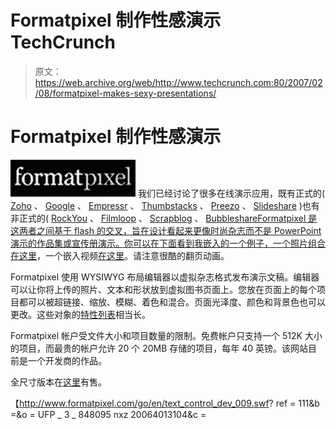 # Formatpixel 制作性感演示 TechCrunch

> 原文：<https://web.archive.org/web/http://www.techcrunch.com:80/2007/02/08/formatpixel-makes-sexy-presentations/>

# Formatpixel 制作性感演示

[![formatpixellogo.png](img/028837843baeb94497d037c9ef0b8ff1.png)](https://web.archive.org/web/20221001081904/http://formatpixel.com/) 我们已经讨论了很多在线演示应用，既有正式的( [Zoho](https://web.archive.org/web/20221001081904/http://www.beta.techcrunch.com/2006/06/23/zoho-announces-an-online-power-point-type-tool/) 、 [Google](https://web.archive.org/web/20221001081904/http://www.beta.techcrunch.com/2007/02/04/google-powerpoint-clone-coming/) 、 [Empressr](https://web.archive.org/web/20221001081904/http://www.beta.techcrunch.com/2006/07/12/empressr-a-flash-powerpoint-competitor/) 、 [Thumbstacks](https://web.archive.org/web/20221001081904/http://www.beta.techcrunch.com/2006/03/09/thumbstacks-ajaxflash-web-powerpoint/) 、 [Preezo](https://web.archive.org/web/20221001081904/http://www.beta.techcrunch.com/2006/10/11/preezo-enters-online-office-race/) 、 [Slideshare](https://web.archive.org/web/20221001081904/http://www.beta.techcrunch.com/2006/10/04/introducing-slideshare-power-point-youtube/) )也有非正式的( [RockYou](https://web.archive.org/web/20221001081904/http://www.beta.techcrunch.com/2007/02/04/superbowl-ads-not-really-from-startups/) 、 [Filmloop](https://web.archive.org/web/20221001081904/http://www.beta.techcrunch.com/2007/01/06/filmloop-dips-toes-into-the-deadpool/) 、 [Scrapblog](https://web.archive.org/web/20221001081904/http://www.beta.techcrunch.com/2006/09/25/scrapblog-to-offer-powerful-web-photo-layout-tool/) 、 [BubbleshareFormatpixel 是这两者之间基于 flash 的交叉，旨在设计看起来更像时尚杂志而不是 PowerPoint 演示的作品集或宣传册演示。你可以在下面看到我嵌入的一个例子，一个照片组合](https://web.archive.org/web/20221001081904/http://www.beta.techcrunch.com/2007/01/04/bubbleshare-finally-gets-its-payday/)[在这里](https://web.archive.org/web/20221001081904/http://www.formatpixel.com/crosskirill/159)，一个嵌入视频[在这里](https://web.archive.org/web/20221001081904/http://www.formatpixel.com/Designer%20Boy/163)。请注意很酷的翻页动画。

Formatpixel 使用 WYSIWYG 布局编辑器以虚拟杂志格式发布演示文稿。编辑器可以让你将上传的照片、文本和形状放到虚拟图书页面上。您放在页面上的每个项目都可以被超链接、缩放、模糊、着色和混合。页面光泽度、颜色和背景色也可以更改。这些对象的[特性列表](https://web.archive.org/web/20221001081904/http://www.formatpixel.com/go/en/about_formatpixel.asp#features)相当长。

Formatpixel 帐户受文件大小和项目数量的限制。免费帐户只支持一个 512K 大小的项目，而最贵的帐户允许 20 个 20MB 存储的项目，每年 40 英镑。该网站目前是一个开发商的作品。

全尺寸版本在[这里](https://web.archive.org/web/20221001081904/http://www.formatpixel.com/Designer%20Boy/111)有售。

【http://www.formatpixel.com/go/en/text_control_dev_009.swf? ref = 111&b =&o = UFP _ 3 _ 848095 nxz 20064013104&c =